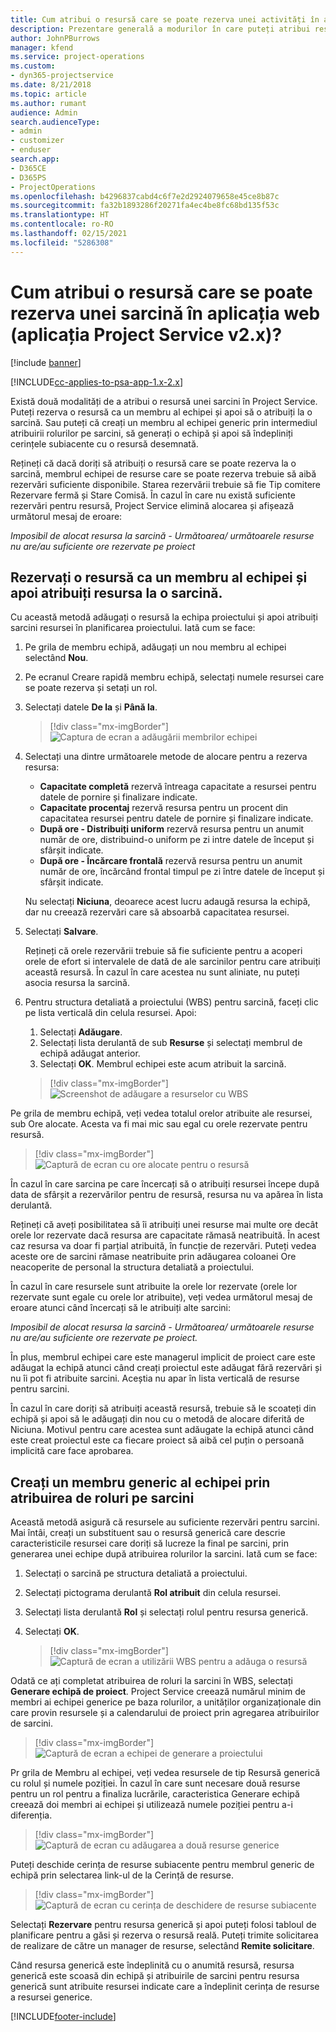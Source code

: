 ```yaml
---
title: Cum atribui o resursă care se poate rezerva unei activități în aplicația web
description: Prezentare generală a modurilor în care puteți atribui resurse care pot fi rezervate.
author: JohnPBurrows
manager: kfend
ms.service: project-operations
ms.custom:
- dyn365-projectservice
ms.date: 8/21/2018
ms.topic: article
ms.author: rumant
audience: Admin
search.audienceType:
- admin
- customizer
- enduser
search.app:
- D365CE
- D365PS
- ProjectOperations
ms.openlocfilehash: b4296837cabd4c6f7e2d2924079658e45ce8b87c
ms.sourcegitcommit: fa32b1893286f20271fa4ec4be8fc68bd135f53c
ms.translationtype: HT
ms.contentlocale: ro-RO
ms.lasthandoff: 02/15/2021
ms.locfileid: "5286308"
---
```

# <a name="how-do-i-assign-a-bookable-resource-to-a-task-in-the-web-app-project-service-app-v2x"></a>Cum atribui o resursă care se poate rezerva unei sarcină în aplicația web (aplicația Project Service v2.x)?

[!include [banner](../includes/psa-now-project-operations.md)]

[!INCLUDE[cc-applies-to-psa-app-1.x-2.x](../includes/cc-applies-to-psa-app-1x-2x.md)]

Există două modalități de a atribui o resursă unei sarcini în Project Service. Puteți rezerva o resursă ca un membru al echipei și apoi să o atribuiți la o sarcină. Sau puteți că creați un membru al echipei generic prin intermediul atribuirii rolurilor pe sarcini, să generați o echipă și apoi să îndepliniți cerințele subiacente cu o resursă desemnată.

Rețineți că dacă doriți să atribuiți o resursă care se poate rezerva la o sarcină, membrul echipei de resurse care se poate rezerva trebuie să aibă rezervări suficiente disponibile. Starea rezervării trebuie să fie Tip comitere Rezervare fermă și Stare Comisă. În cazul în care nu există suficiente rezervări pentru resursă, Project Service elimină alocarea și afișează următorul mesaj de eroare:

*Imposibil de alocat resursa la sarcină - Următoarea/ următoarele resurse nu are/au suficiente ore rezervate pe proiect*

## <a name="book-a-resource-as-a-team-member-and-then-assign-the-resource-to-a-task"></a>Rezervați o resursă ca un membru al echipei și apoi atribuiți resursa la o sarcină.

Cu această metodă adăugați o resursă la echipa proiectului și apoi atribuiți sarcini resursei în planificarea proiectului. Iată cum se face:
1.  Pe grila de membru echipă, adăugați un nou membru al echipei selectând **Nou**.
2.  Pe ecranul Creare rapidă membru echipă, selectați numele resursei care se poate rezerva și setați un rol.
3.  Selectați datele **De la** și **Până la**.

    > [!div class="mx-imgBorder"] 
    > ![Captura de ecran a adăugării membrilor echipei](media/FAQ-Resources-to-Tasks2-1.png "Captura de ecran a adăugării membrilor echipei")
 
4.  Selectați una dintre următoarele metode de alocare pentru a rezerva resursa:
    - **Capacitate completă** rezervă întreaga capacitate a resursei pentru datele de pornire și finalizare indicate.
    - **Capacitate procentaj** rezervă resursa pentru un procent din capacitatea resursei pentru datele de pornire și finalizare indicate.
    - **După ore - Distribuiți uniform** rezervă resursa pentru un anumit număr de ore, distribuind-o uniform pe zi intre datele de început și sfârșit indicate.
    - **După ore - Încărcare frontală** rezervă resursa pentru un anumit număr de ore, încărcând frontal timpul pe zi între datele de început și sfârșit indicate.

    Nu selectați **Niciuna**, deoarece acest lucru adaugă resursa la echipă, dar nu creează rezervări care să absoarbă capacitatea resursei.
5.  Selectați **Salvare**.

    Rețineți că orele rezervării trebuie să fie suficiente pentru a acoperi orele de efort si intervalele de dată de ale sarcinilor pentru care atribuiți această resursă. În cazul în care acestea nu sunt aliniate, nu puteți asocia resursa la sarcină.

6.  Pentru structura detaliată a proiectului (WBS) pentru sarcină, faceți clic pe lista verticală din celula resursei. Apoi: 

    1. Selectați **Adăugare**.
    2. Selectați lista derulantă de sub **Resurse** și selectați membrul de echipă adăugat anterior.
    3. Selectați **OK**. Membrul echipei este acum atribuit la sarcină.

    > [!div class="mx-imgBorder"] 
    > ![Screenshot de adăugare a resurselor cu WBS](media/FAQ-Resources-to-Tasks2-2.png "Screenshot de adăugare a resurselor cu WBS")
 
Pe grila de membru echipă, veți vedea totalul orelor atribuite ale resursei, sub Ore alocate. Acesta va fi mai mic sau egal cu orele rezervate pentru resursă. 

> [!div class="mx-imgBorder"] 
> ![Captură de ecran cu ore alocate pentru o resursă](media/FAQ-Resources-to-Tasks2-3.png "Captură de ecran cu ore alocate pentru o resursă")
 
În cazul în care sarcina pe care încercați să o atribuiți resursei începe după data de sfârșit a rezervărilor pentru de resursă, resursa nu va apărea în lista derulantă.

Rețineți că aveți posibilitatea să îi atribuiți unei resurse mai multe ore decât orele lor rezervate dacă resursa are capacitate rămasă neatribuită. În acest caz resursa va doar fi parțial atribuită, în funcție de rezervări. Puteți vedea aceste ore de sarcini rămase neatribuite prin adăugarea coloanei Ore neacoperite de personal la structura detaliată a proiectului.

În cazul în care resursele sunt atribuite la orele lor rezervate (orele lor rezervate sunt egale cu orele lor atribuite), veți vedea următorul mesaj de eroare atunci când încercați să le atribuiți alte sarcini:

*Imposibil de alocat resursa la sarcină - Următoarea/ următoarele resurse nu are/au suficiente ore rezervate pe proiect.*

În plus, membrul echipei care este managerul implicit de proiect care este adăugat la echipă atunci când creați proiectul este adăugat fără rezervări și nu îi pot fi atribuite sarcini. Aceștia nu apar în lista verticală de resurse pentru sarcini.

În cazul în care doriți să atribuiți această resursă, trebuie să le scoateți din echipă și apoi să le adăugați din nou cu o metodă de alocare diferită de Niciuna. Motivul pentru care acestea sunt adăugate la echipă atunci când este creat proiectul este ca fiecare proiect să aibă cel puțin o persoană implicită care face aprobarea.

## <a name="create-a-generic-team-member-through-role-assignment-on-tasks"></a>Creați un membru generic al echipei prin atribuirea de roluri pe sarcini

Această metodă asigură că resursele au suficiente rezervări pentru sarcini. Mai întâi, creați un substituent sau o resursă generică care descrie caracteristicile resursei care doriți să lucreze la final pe sarcini, prin generarea unei echipe după atribuirea rolurilor la sarcini. Iată cum se face:

1. Selectați o sarcină pe structura detaliată a proiectului.
2. Selectați pictograma derulantă **Rol atribuit** din celula resursei.
3. Selectați lista derulantă **Rol** și selectați rolul pentru resursa generică.
4. Selectați **OK**.

    > [!div class="mx-imgBorder"] 
    > ![Captură de ecran a utilizării WBS pentru a adăuga o resursă](media/FAQ-Resources-to-Tasks2-4.png "Captură de ecran a utilizării WBS pentru a adăuga o resursă")
 
Odată ce ați completat atribuirea de roluri la sarcini în WBS, selectați **Generare echipă de proiect**. Project Service creează numărul minim de membri ai echipei generice pe baza rolurilor, a unităților organizaționale din care provin resursele și a calendarului de proiect prin agregarea atribuirilor de sarcini.

> [!div class="mx-imgBorder"] 
> ![Captură de ecran a echipei de generare a proiectului](media/FAQ-Resources-to-Tasks2-5.png "Captură de ecran a echipei de generare a proiectului")
 
Pr grila de Membru al echipei, veți vedea resursele de tip Resursă generică cu rolul și numele poziției. În cazul în care sunt necesare două resurse pentru un rol pentru a finaliza lucrările, caracteristica Generare echipă creează doi membri ai echipei și utilizează numele poziției pentru a-i diferenția.

> [!div class="mx-imgBorder"] 
> ![Captură de ecran cu adăugarea a două resurse generice](media/FAQ-Resources-to-Tasks2-6.png "Captură de ecran cu adăugarea a două resurse generice")
 
Puteți deschide cerința de resurse subiacente pentru membrul generic de echipă prin selectarea link-ul de la Cerință de resurse.

> [!div class="mx-imgBorder"] 
> ![Captură de ecran cu cerința de deschidere de resurse subiacente](media/FAQ-Resources-to-Tasks2-7.png "Captură de ecran cu cerința de deschidere de resurse subiacente")

Selectați **Rezervare** pentru resursa generică și apoi puteți folosi tabloul de planificare pentru a găsi și rezerva o resursă reală. Puteți trimite solicitarea de realizare de către un manager de resurse, selectând **Remite solicitare**.

Când resursa generică este îndeplinită cu o anumită resursă, resursa generică este scoasă din echipă și atribuirile de sarcini pentru resursa generică sunt atribuite resursei indicate care a îndeplinit cerința de resurse a resursei generice.
 



[!INCLUDE[footer-include](../includes/footer-banner.md)]
